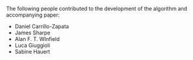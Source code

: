 The following people contributed to the development of the algorithm and accompanying paper:

* Daniel Carrillo-Zapata
* James Sharpe
* Alan F. T. WInfield
* Luca Giuggioli
* Sabine Hauert 

